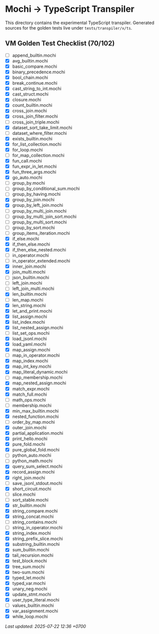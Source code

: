 # Mochi → TypeScript Transpiler

This directory contains the experimental TypeScript transpiler.
Generated sources for the golden tests live under `tests/transpiler/x/ts`.

## VM Golden Test Checklist (70/102)
- [ ] append_builtin.mochi
- [x] avg_builtin.mochi
- [x] basic_compare.mochi
- [x] binary_precedence.mochi
- [x] bool_chain.mochi
- [x] break_continue.mochi
- [x] cast_string_to_int.mochi
- [x] cast_struct.mochi
- [x] closure.mochi
- [x] count_builtin.mochi
- [x] cross_join.mochi
- [x] cross_join_filter.mochi
- [ ] cross_join_triple.mochi
- [x] dataset_sort_take_limit.mochi
- [ ] dataset_where_filter.mochi
- [x] exists_builtin.mochi
- [x] for_list_collection.mochi
- [x] for_loop.mochi
- [ ] for_map_collection.mochi
- [x] fun_call.mochi
- [x] fun_expr_in_let.mochi
- [x] fun_three_args.mochi
- [x] go_auto.mochi
- [ ] group_by.mochi
- [ ] group_by_conditional_sum.mochi
- [ ] group_by_having.mochi
- [x] group_by_join.mochi
- [x] group_by_left_join.mochi
- [ ] group_by_multi_join.mochi
- [ ] group_by_multi_join_sort.mochi
- [ ] group_by_multi_sort.mochi
- [ ] group_by_sort.mochi
- [ ] group_items_iteration.mochi
- [x] if_else.mochi
- [x] if_then_else.mochi
- [x] if_then_else_nested.mochi
- [ ] in_operator.mochi
- [ ] in_operator_extended.mochi
- [x] inner_join.mochi
- [x] join_multi.mochi
- [ ] json_builtin.mochi
- [ ] left_join.mochi
- [ ] left_join_multi.mochi
- [x] len_builtin.mochi
- [ ] len_map.mochi
- [x] len_string.mochi
- [x] let_and_print.mochi
- [x] list_assign.mochi
- [x] list_index.mochi
- [x] list_nested_assign.mochi
- [ ] list_set_ops.mochi
- [x] load_jsonl.mochi
- [x] load_yaml.mochi
- [x] map_assign.mochi
- [ ] map_in_operator.mochi
- [x] map_index.mochi
- [x] map_int_key.mochi
- [x] map_literal_dynamic.mochi
- [ ] map_membership.mochi
- [x] map_nested_assign.mochi
- [x] match_expr.mochi
- [x] match_full.mochi
- [ ] math_ops.mochi
- [ ] membership.mochi
- [x] min_max_builtin.mochi
- [x] nested_function.mochi
- [ ] order_by_map.mochi
- [x] outer_join.mochi
- [x] partial_application.mochi
- [x] print_hello.mochi
- [x] pure_fold.mochi
- [x] pure_global_fold.mochi
- [ ] python_auto.mochi
- [ ] python_math.mochi
- [x] query_sum_select.mochi
- [x] record_assign.mochi
- [x] right_join.mochi
- [ ] save_jsonl_stdout.mochi
- [x] short_circuit.mochi
- [ ] slice.mochi
- [ ] sort_stable.mochi
- [x] str_builtin.mochi
- [x] string_compare.mochi
- [x] string_concat.mochi
- [ ] string_contains.mochi
- [ ] string_in_operator.mochi
- [x] string_index.mochi
- [x] string_prefix_slice.mochi
- [x] substring_builtin.mochi
- [x] sum_builtin.mochi
- [x] tail_recursion.mochi
- [x] test_block.mochi
- [x] tree_sum.mochi
- [x] two-sum.mochi
- [x] typed_let.mochi
- [x] typed_var.mochi
- [x] unary_neg.mochi
- [x] update_stmt.mochi
- [x] user_type_literal.mochi
- [ ] values_builtin.mochi
- [x] var_assignment.mochi
- [x] while_loop.mochi

_Last updated: 2025-07-22 12:36 +0700_

